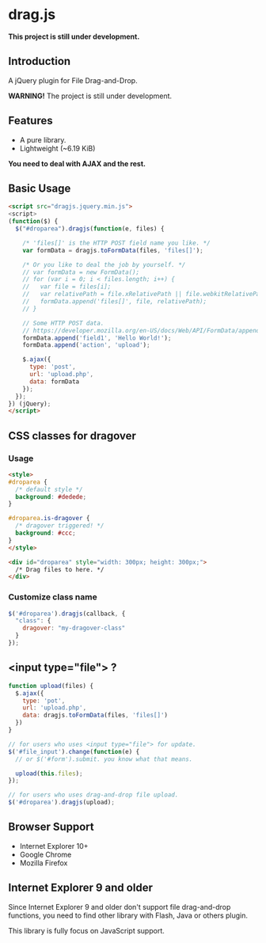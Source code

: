 # drag.js

**This project is still under development.**

## Introduction

A jQuery plugin for File Drag-and-Drop.

**WARNING!** The project is still under development.

## Features

* A pure library.
* Lightweight (~6.19 KiB)

**You need to deal with AJAX and the rest.**

## Basic Usage

```html
<script src="dragjs.jquery.min.js">
<script>
(function($) {
  $("#droparea").dragjs(function(e, files) {

    /* 'files[]' is the HTTP POST field name you like. */
    var formData = dragjs.toFormData(files, 'files[]');

    /* Or you like to deal the job by yourself. */
    // var formData = new FormData();
    // for (var i = 0; i < files.length; i++) {
    //   var file = files[i];
    //   var relativePath = file.xRelativePath || file.webkitRelativePath || file.name;
    //   formData.append('files[]', file, relativePath);
    // }

    // Some HTTP POST data.
    // https://developer.mozilla.org/en-US/docs/Web/API/FormData/append
    formData.append('field1', 'Hello World!');
    formData.append('action', 'upload');

    $.ajax({
      type: 'post',
      url: 'upload.php',
      data: formData
    });
  });
}) (jQuery);
</script>
```

## CSS classes for dragover

### Usage
```html
<style>
#droparea {
  /* default style */
  background: #dedede;
}

#droparea.is-dragover {
  /* dragover triggered! */
  background: #ccc;
}
</style>

<div id="droparea" style="width: 300px; height: 300px;">
  /* Drag files to here. */
</div>
```

### Customize class name

```js
$('#droparea').dragjs(callback, {
  "class": {
    dragover: "my-dragover-class"
  }
});
```

## &lt;input type="file"&gt; ?

```js
function upload(files) {
  $.ajax({
    type: 'pot',
    url: 'upload.php',
    data: dragjs.toFormData(files, 'files[]')
  })
}

// for users who uses <input type="file"> for update.
$('#file_input').change(function(e) {
  // or $('#form').submit. you know what that means.

  upload(this.files);
});

// for users who uses drag-and-drop file upload.
$('#droparea').dragjs(upload);
```

## Browser Support

* Internet Explorer 10+
* Google Chrome
* Mozilla Firefox

## Internet Explorer 9 and older

Since Internet Explorer 9 and older don't support file drag-and-drop functions, you need to find other library with Flash, Java or others plugin.

This library is fully focus on JavaScript support.
